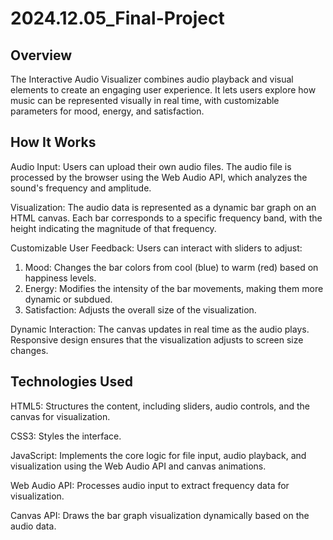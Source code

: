 # 2024.12.05_Final-Project

Overview
---
The Interactive Audio Visualizer combines audio playback and visual elements to create an engaging user experience. It lets users explore how music can be represented visually in real time, with customizable parameters for mood, energy, and satisfaction.

How It Works
---
Audio Input:
Users can upload their own audio files.
The audio file is processed by the browser using the Web Audio API, which analyzes the sound's frequency and amplitude.

Visualization:
The audio data is represented as a dynamic bar graph on an HTML canvas.
Each bar corresponds to a specific frequency band, with the height indicating the magnitude of that frequency.

Customizable User Feedback:
Users can interact with sliders to adjust:
1. Mood: Changes the bar colors from cool (blue) to warm (red) based on happiness levels.
2. Energy: Modifies the intensity of the bar movements, making them more dynamic or subdued.
3. Satisfaction: Adjusts the overall size of the visualization.

Dynamic Interaction:
The canvas updates in real time as the audio plays. Responsive design ensures that the visualization adjusts to screen size changes.

Technologies Used
---
HTML5:
Structures the content, including sliders, audio controls, and the canvas for visualization.

CSS3:
Styles the interface.

JavaScript:
Implements the core logic for file input, audio playback, and visualization using the Web Audio API and canvas animations.

Web Audio API:
Processes audio input to extract frequency data for visualization.

Canvas API:
Draws the bar graph visualization dynamically based on the audio data.
